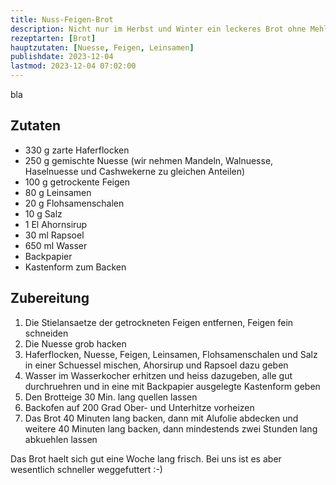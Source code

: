 ```yaml
---
title: Nuss-Feigen-Brot
description: Nicht nur im Herbst und Winter ein leckeres Brot ohne Mehl
rezeptarten: [Brot]
hauptzutaten: [Nuesse, Feigen, Leinsamen]
publishdate: 2023-12-04
lastmod: 2023-12-04 07:02:00
---
```


bla

## Zutaten

- 330 g zarte Haferflocken
- 250 g gemischte Nuesse (wir nehmen Mandeln, Walnuesse, Haselnuesse und Cashwekerne zu gleichen Anteilen)
- 100 g getrockente Feigen
- 80 g Leinsamen
- 20 g Flohsamenschalen
- 10 g Salz
- 1 El Ahornsirup
- 30 ml Rapsoel
- 650 ml Wasser
- Backpapier
- Kastenform zum Backen



## Zubereitung

1. Die Stielansaetze der getrockneten Feigen entfernen, Feigen fein schneiden
2. Die Nuesse grob hacken
3. Haferflocken, Nuesse, Feigen, Leinsamen, Flohsamenschalen und Salz in einer Schuessel mischen, Ahorsirup und Rapsoel dazu geben
4. Wasser im Wasserkocher erhitzen und heiss dazugeben, alle gut durchruehren und in eine mit Backpapier ausgelegte Kastenform geben
5. Den Brotteige 30 Min. lang quellen lassen
6. Backofen auf 200 Grad Ober- und Unterhitze vorheizen
7. Das Brot 40 Minuten lang backen, dann mit Alufolie abdecken und weitere 40 Minuten lang backen, dann mindestends zwei Stunden lang abkuehlen lassen


Das Brot haelt sich gut eine Woche lang frisch. Bei uns ist es aber wesentlich schneller weggefuttert :-)